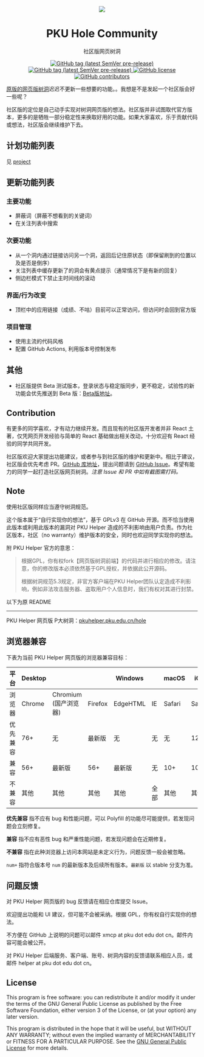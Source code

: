 <p align="center"><img src="https://pkuhelper.pku.edu.cn/hole/static/favicon/256.png" /></p>
<h1 align="center">PKU Hole Community</h1>
<p align="center">社区版网页树洞</p>
<p align="center">
  <a href="https://allanchain.github.io/PKUHoleCommunity/">
    <img alt="GitHub tag (latest SemVer pre-release)" src="https://img.shields.io/github/v/tag/AllanChain/PKUHoleCommunity?sort=semver&label=release">
  </a>
  <a href="https://allanchain.github.io/PKUHoleCommunity/beta.html">
    <img alt="GitHub tag (latest SemVer pre-release)" src="https://img.shields.io/github/v/tag/AllanChain/PKUHoleCommunity?sort=semver&include_prereleases&label=pre%20release">
  </a>
  <a href="https://github.com/AllanChain/PKUHoleCommunity/blob/master/LICENSE.txt">
    <img alt="GitHub license" src="https://img.shields.io/github/license/AllanChain/PKUHoleCommunity">
  </a>
  <a href="https://github.com/AllanChain/PKUHoleCommunity/graphs/contributors">
    <img alt="GitHub contributors" src="https://img.shields.io/github/contributors/AllanChain/PKUHoleCommunity">
  </a>
</p>

[原版的网页版树洞](https://github.com/pkuhelper-web/webhole)迟迟不更新一些想要的功能。。我想是不是发起一个社区版会好一些呢？

社区版的定位是自己动手实现对树洞网页版的想法。社区版并非试图取代官方版本，更多的是牺牲一部分稳定性来换取好用的功能。如果大家喜欢，乐于贡献代码或想法，社区版会继续维护下去。

## 计划功能列表

见 [project](https://github.com/AllanChain/PKUHoleCommunity/projects/1)

## 更新功能列表

### 主要功能

- 屏蔽词（屏蔽不想看到的关键词）
- 在关注列表中搜索

### 次要功能

- 从一个洞内通过链接访问另一个洞，返回后记住原状态（即保留刷到的位置以及是否是倒序）
- 关注列表中缓存更新了的洞会有黄点提示（通常情况下是有新的回复）
- 侧边栏模式下禁止主时间线的滚动

### 界面/行为改变

- 顶栏中的应用链接（成绩、不咕）目前可以正常访问，但访问时会回到官方版

### 项目管理

- 使用主流的代码风格
- 配置 GitHub Actions, 利用版本号控制发布

## 其他

- 社区版提供 Beta 测试版本，登录状态与稳定版同步，更不稳定，试验性的新功能会优先推送到 Beta 版：[Beta版地址](https://allanchain.github.io/PKUHoleCommunity/beta.html)。

## Contribution

有更多的同学喜欢，才有动力继续开发。而且现有的社区版开发者并非 React 土著，仅凭网页开发经验与简单的 React 基础做出相关改动，十分欢迎有 React 经验的同学共同开发。

社区版欢迎大家提出功能建议，或者参与到社区版的维护和更新中。相比于建议，社区版会优先考虑 PR。[GitHub 库地址](https://github.com/AllanChain/PKUHoleCommunity)，提出问题请到 [GitHub Issue](https://github.com/AllanChain/PKUHoleCommunity/issues)。希望有能力的同学一起打造社区版网页树洞。*注意 Issue 和 PR 中如有截图需打码。*

## Note

使用社区版同样应当遵守树洞规范。

这个版本属于“自行实现你的想法”，基于 GPLv3 在 GitHub 开源。而不恰当使用此版本或利用此版本的漏洞对 PKU Helper 造成的不利影响由用户负责。作为社区版本，社区（no warranty）维护版本的安全，同时也欢迎同学实现你的想法。

附 PKU Helper 官方的意思：

> 根据GPL，你有权fork【网页版树洞前端】的代码并进行相应的修改。请注意，你的修改版本必须依然基于GPL授权，并依据此公开源码。
>
> 根据树洞规范5.3规定，非官方客户端在PKU Helper团队认定造成不利影响，例如非法攻击服务器、盗取用户个人信息时，我们有权对其进行封禁。

以下为原 README

---

PKU Helper 网页版 P大树洞：[pkuhelper.pku.edu.cn/hole](https://pkuhelper.pku.edu.cn/hole/)

## 浏览器兼容

下表为当前 PKU Helper 网页版的浏览器兼容目标：

| 平台     | Desktop |                            |         | Windows  |      | macOS  | iOS    |                     | Android |                         |
| -------- | ------- | -------------------------- | ------- | -------- | ---- | ------ | ------ | ------------------- | ------- | ----------------------- |
| 浏览器   | Chrome  | Chromium<br />(国产浏览器) | Firefox | EdgeHTML | IE   | Safari | Safari | 微信<br />(WebView) | Chrome  | Chromium<br />(WebView) |
| 优先兼容 | 76+     | 无                         | 最新版  | 无       | 无   | 无     | 12+    | 无                  | 最新版  | 无                      |
| 兼容     | 56+     | 最新版                     | 56+     | 最新版   | 无   | 10+    | 10+    | 最新版              | 56+     | 最新版                  |
| 不兼容   | 其他    | 其他                       | 其他    | 其他     | 全部 | 其他   | 其他   | 其他                | 其他    | 其他                    |


**优先兼容** 指不应有 bug 和性能问题，可以 Polyfill 的功能尽可能提供，若发现问题会立刻修复。

**兼容** 指不应有恶性 bug 和严重性能问题，若发现问题会在近期修复。

**不兼容** 指在此种浏览器上访问本网站是未定义行为，问题反馈一般会被忽略。

`num+` 指符合版本号 `num` 的最新版本及后续所有版本。`最新版` 以 stable 分支为准。

## 问题反馈

对 PKU Helper 网页版的 bug 反馈请在相应仓库提交 Issue。

欢迎提出功能和 UI 建议，但可能不会被采纳。根据 GPL，你有权自行实现你的想法。

不方便在 GitHub 上说明的问题可以邮件 xmcp at pku dot edu dot cn。邮件内容可能会被公开。

对 PKU Helper 后端服务、客户端、账号、树洞内容的反馈请联系相应人员，或邮件 helper at pku dot edu dot cn。

## License

This program is free software: you can redistribute it and/or modify it under the terms of the GNU General Public License as published by the Free Software Foundation, either version 3 of the License, or (at your option) any later version.

This program is distributed in the hope that it will be useful, but WITHOUT ANY WARRANTY; without even the implied warranty of MERCHANTABILITY or FITNESS FOR A PARTICULAR PURPOSE. See the [GNU General Public License](https://www.gnu.org/licenses/gpl-3.0.zh-cn.html) for more details.
